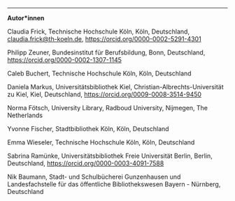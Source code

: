 ---
**Autor\*innen**

Claudia Frick, Technische Hochschule Köln, Köln, Deutschland, claudia.frick@th-koeln.de, <https://orcid.org/0000-0002-5291-4301>

Philipp Zeuner, Bundesinstitut für Berufsbildung, Bonn, Deutschland, <https://orcid.org/0000-0002-1307-1145>

Caleb Buchert, Technische Hochschule Köln, Köln, Deutschland

Daniela Markus, Universitätsbibliothek Kiel, Christian-Albrechts-Universität zu Kiel, Kiel, Deutschland, <https://orcid.org/0009-0008-3514-9450>

Norma Fötsch, University Library, Radboud University, Nijmegen, The Netherlands

Yvonne Fischer, Stadtbibliothek Köln, Köln, Deutschland

Emma Wieseler, Technische Hochschule Köln, Köln, Deutschland

Sabrina Ramünke, Universitätsbibliothek Freie Universität Berlin, Berlin, Deutschland, <https://orcid.org/0000-0003-4091-7588>

Nik Baumann, Stadt- und Schulbücherei Gunzenhausen und Landesfachstelle für das öffentliche Bibliothekswesen Bayern - Nürnberg, Deutschland